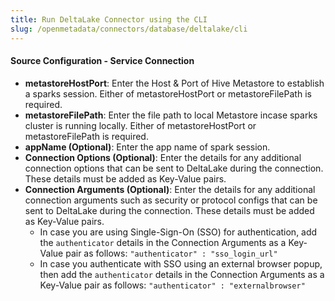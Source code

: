 ```yaml
---
title: Run DeltaLake Connector using the CLI
slug: /openmetadata/connectors/database/deltalake/cli
---
```


<ConnectorIntro connector="DeltaLake" goal="CLI" hasDBT="true" />

<Requirements />

<MetadataIngestionServiceDev service="database" connector="DeltaLake" goal="CLI"/>

<h4>Source Configuration - Service Connection</h4>

- **metastoreHostPort**: Enter the Host & Port of Hive Metastore to establish a sparks session. Either of metastoreHostPort or metastoreFilePath is required.
- **metastoreFilePath**: Enter the file path to local Metastore incase sparks cluster is running locally. Either of metastoreHostPort or metastoreFilePath is required.
- **appName (Optional)**: Enter the app name of spark session.
- **Connection Options (Optional)**: Enter the details for any additional connection options that can be sent to DeltaLake during the connection. These details must be added as Key-Value pairs.
- **Connection Arguments (Optional)**: Enter the details for any additional connection arguments such as security or protocol configs that can be sent to DeltaLake during the connection. These details must be added as Key-Value pairs. 
  - In case you are using Single-Sign-On (SSO) for authentication, add the `authenticator` details in the Connection Arguments as a Key-Value pair as follows: `"authenticator" : "sso_login_url"`
  - In case you authenticate with SSO using an external browser popup, then add the `authenticator` details in the Connection Arguments as a Key-Value pair as follows: `"authenticator" : "externalbrowser"`

<MetadataIngestionConfig service="database" connector="DeltaLake" goal="CLI" hasDBT="true"/>
